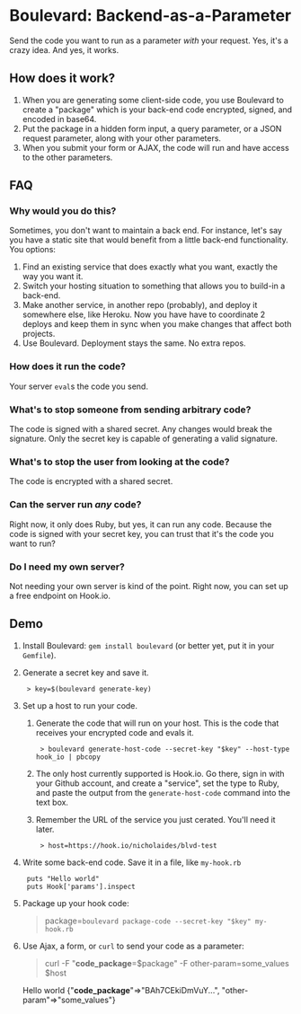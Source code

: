 # Boulevard: Backend-as-a-Parameter

Send the code you want to run as a parameter *with* your request.
Yes, it's a crazy idea.
And yes, it works.

## How does it work?

1. When you are generating some client-side code, you use Boulevard to create a "package" which is your back-end code encrypted, signed, and encoded in base64.
2. Put the package in a hidden form input, a query parameter, or a JSON request parameter, along with your other parameters.
3. When you submit your form or AJAX, the code will run and have access to the other parameters.

## FAQ

### Why would you do this?
Sometimes, you don't want to maintain a back end.  For instance, let's say you have a static site that would benefit from a little back-end functionality. You options:

1. Find an existing service that does exactly what you want, exactly the way you want it.
2. Switch your hosting situation to something that allows you to build-in a back-end.
3. Make another service, in another repo (probably), and deploy it somewhere else, like Heroku.
  Now you have have to coordinate 2 deploys and keep them in sync when you make changes that affect both projects.
4. Use Boulevard. Deployment stays the same. No extra repos.

### How does it run the code?
Your server `eval`s the code you send.

### What's to stop someone from sending arbitrary code?
The code is signed with a shared secret. Any changes would break the signature. Only the secret key is capable of generating a valid signature.

### What's to stop the user from looking at the code?
The code is encrypted with a shared secret.

### Can the server run *any* code?
Right now, it only does Ruby, but yes, it can run any code. Because the code is signed with your secret key, you can trust that it's the code you want to run?

### Do I need my own server?
Not needing your own server is kind of the point. Right now, you can set up a free endpoint on Hook.io.

## Demo

1. Install Boulevard: `gem install boulevard` (or better yet, put it in your `Gemfile`).
2. Generate a secret key and save it.

        > key=$(boulevard generate-key)

3. Set up a host to run your code.

    1. Generate the code that will run on your host. This is the code that receives your encrypted code and evals it.

            > boulevard generate-host-code --secret-key "$key" --host-type hook_io | pbcopy

    2. The only host currently supported is Hook.io. Go there, sign in with your Github account, and create a "service", set the type to Ruby, and paste the output from the `generate-host-code` command into the text box.

    3. Remember the URL of the service you just cerated. You'll need it later.

            > host=https://hook.io/nicholaides/blvd-test

4. Write some back-end code. Save it in a file, like `my-hook.rb`

        puts "Hello world"
        puts Hook['params'].inspect

5. Package up your hook code:

    > package=`boulevard package-code --secret-key "$key" my-hook.rb`

6. Use Ajax, a form, or `curl` to send your code as a parameter:

    > curl -F "__code_package__=$package" -F other-param=some_values $host

    Hello world
    {"__code_package__"=>"BAh7CEkiDmVuY...", "other-param"=>"some_values"}
